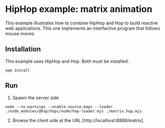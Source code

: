HipHop example: matrix animation
================================

This example illustrates how to combine HipHop and Hop to build
reactive web applications. This one implements an interfactive program
that follows mouse moves.


Installation
------------

This example uses HipHop and Hop. Both must be installed:

```
npm install
```

Run
---

  1. Spawn the server side

```
node --no-warnings --enable-source-maps --loader ./node_modules/@hop/hopc/node/hop-loader.mjs ./matrix.hop.mjs
```

  2. Browse the client side at the URL [http://localhost:8888/matrix].
